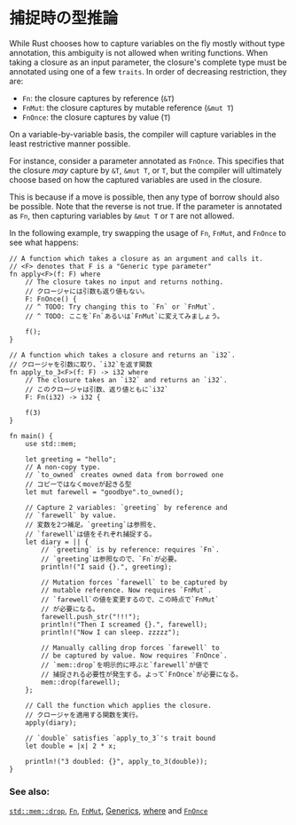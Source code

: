 <!--
# As input parameters
-->
# 捕捉時の型推論

While Rust chooses how to capture variables on the fly mostly without type
annotation, this ambiguity is not allowed when writing functions. When
taking a closure as an input parameter, the closure's complete type must be
annotated using one of a few `traits`. In order of decreasing restriction,
they are:

* `Fn`: the closure captures by reference (`&T`)
* `FnMut`: the closure captures by mutable reference (`&mut T`)
* `FnOnce`: the closure captures by value (`T`)

On a variable-by-variable basis, the compiler will capture variables in the
least restrictive manner possible.

For instance, consider a parameter annotated as `FnOnce`. This specifies
that the closure *may* capture by `&T`, `&mut T`, or `T`, but the compiler
will ultimately choose based on how the captured variables are used in the
closure.

This is because if a move is possible, then any type of borrow should also
be possible. Note that the reverse is not true. If the parameter is
annotated as `Fn`, then capturing variables by `&mut T` or `T` are not
allowed.

In the following example, try swapping the usage of `Fn`, `FnMut`, and
`FnOnce` to see what happens:

```rust,editable
// A function which takes a closure as an argument and calls it.
// <F> denotes that F is a "Generic type parameter"
fn apply<F>(f: F) where
    // The closure takes no input and returns nothing.
    // クロージャには引数も返り値もない。
    F: FnOnce() {
    // ^ TODO: Try changing this to `Fn` or `FnMut`.
    // ^ TODO: ここを`Fn`あるいは`FnMut`に変えてみましょう。

    f();
}

// A function which takes a closure and returns an `i32`.
// クロージャを引数に取り、`i32`を返す関数
fn apply_to_3<F>(f: F) -> i32 where
    // The closure takes an `i32` and returns an `i32`.
    // このクロージャは引数、返り値ともに`i32`
    F: Fn(i32) -> i32 {

    f(3)
}

fn main() {
    use std::mem;

    let greeting = "hello";
    // A non-copy type.
    // `to_owned` creates owned data from borrowed one
    // コピーではなくmoveが起きる型
    let mut farewell = "goodbye".to_owned();

    // Capture 2 variables: `greeting` by reference and
    // `farewell` by value.
    // 変数を2つ補足。`greeting`は参照を、
    // `farewell`は値をそれぞれ捕捉する。
    let diary = || {
        // `greeting` is by reference: requires `Fn`.
        // `greeting`は参照なので、`Fn`が必要。
        println!("I said {}.", greeting);

        // Mutation forces `farewell` to be captured by
        // mutable reference. Now requires `FnMut`.
        // `farewell`の値を変更するので、この時点で`FnMut`
        // が必要になる。
        farewell.push_str("!!!");
        println!("Then I screamed {}.", farewell);
        println!("Now I can sleep. zzzzz");

        // Manually calling drop forces `farewell` to
        // be captured by value. Now requires `FnOnce`.
        // `mem::drop`を明示的に呼ぶと`farewell`が値で
        // 捕捉される必要性が発生する。よって`FnOnce`が必要になる。
        mem::drop(farewell);
    };

    // Call the function which applies the closure.
    // クロージャを適用する関数を実行。
    apply(diary);

    // `double` satisfies `apply_to_3`'s trait bound
    let double = |x| 2 * x;

    println!("3 doubled: {}", apply_to_3(double));
}
```

### See also:

[`std::mem::drop`][drop], [`Fn`][fn], [`FnMut`][fnmut], [Generics][generics], [where][where] and [`FnOnce`][fnonce]

[drop]: https://doc.rust-lang.org/std/mem/fn.drop.html
[fn]: https://doc.rust-lang.org/std/ops/trait.Fn.html
[fnmut]: https://doc.rust-lang.org/std/ops/trait.FnMut.html
[fnonce]: https://doc.rust-lang.org/std/ops/trait.FnOnce.html
[generics]: ../../generics.md
[where]: ../../generics/where.md
